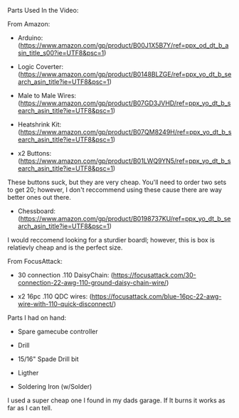 Parts Used In the Video:

From Amazon:

 - Arduino: (https://www.amazon.com/gp/product/B00J1X5B7Y/ref=ppx_od_dt_b_asin_title_s00?ie=UTF8&psc=1)

 - Logic Coverter: (https://www.amazon.com/gp/product/B0148BLZGE/ref=ppx_yo_dt_b_search_asin_title?ie=UTF8&psc=1)

 - Male to Male Wires: (https://www.amazon.com/gp/product/B07GD3JVHD/ref=ppx_yo_dt_b_search_asin_title?ie=UTF8&psc=1)

 - Heatshrink Kit: (https://www.amazon.com/gp/product/B07QM8249H/ref=ppx_yo_dt_b_search_asin_title?ie=UTF8&psc=1)

 - x2 Buttons: (https://www.amazon.com/gp/product/B01LWQ9YN5/ref=ppx_yo_dt_b_search_asin_title?ie=UTF8&psc=1)
 
These buttons suck, but they are very cheap. You'll need to order two sets to get 20; however, I don't reccommend using these cause there are way better ones out there.

 - Chessboard: (https://www.amazon.com/gp/product/B0198737KU/ref=ppx_yo_dt_b_search_asin_title?ie=UTF8&psc=1)

I would reccomend looking for a sturdier boardl; however, this is box is relatievly cheap and is the perfect size.

From FocusAttack:

 - 30 connection .110 DaisyChain: (https://focusattack.com/30-connection-22-awg-110-ground-daisy-chain-wire/)
  
 - x2 16pc .110 QDC wires: (https://focusattack.com/blue-16pc-22-awg-wire-with-110-quick-disconnect/)
  

Parts I had on hand:
  
 - Spare gamecube controller
  
 - Drill
  
 - 15/16" Spade Drill bit
  
 - Ligther
  
 - Soldering Iron (w/Solder)

I used a super cheap one I found in my dads garage. If It burns it works as far as I can tell.
  
  
  

